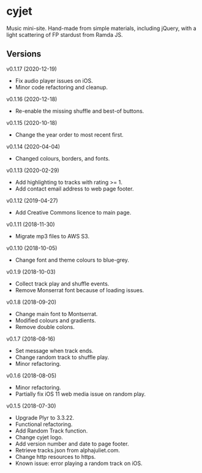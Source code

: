 # cyjet

Music mini-site. Hand-made from simple materials, including jQuery, with a light scattering of FP stardust from Ramda JS.

## Versions

v0.1.17 (2020-12-19)

* Fix audio player issues on iOS.
* Minor code refactoring and cleanup.

v0.1.16 (2020-12-18)

* Re-enable the missing shuffle and best-of buttons.

v0.1.15 (2020-10-18)

* Change the year order to most recent first.

v0.1.14 (2020-04-04)

* Changed colours, borders, and fonts.

v0.1.13 (2020-02-29)

* Add highlighting to tracks with rating >= 1.
* Add contact email address to web page footer.

v0.1.12 (2019-04-27)

* Add Creative Commons licence to main page.

v0.1.11 (2018-11-30)

* Migrate mp3 files to AWS S3.

v0.1.10 (2018-10-05)

* Change font and theme colours to blue-grey.

v0.1.9 (2018-10-03)

* Collect track play and shuffle events.
* Remove Monserrat font because of loading issues.

v0.1.8 (2018-09-20)

* Change main font to Montserrat.
* Modified colours and gradients.
* Remove double colons.

v0.1.7 (2018-08-16)

* Set message when track ends.
* Change random track to shuffle play.
* Minor refactoring.

v0.1.6 (2018-08-05)

* Minor refactoring.
* Partially fix iOS 11 web media issue on random play.

v0.1.5 (2018-07-30)

* Upgrade Plyr to 3.3.22.
* Functional refactoring.
* Add Random Track function.
* Change cyjet logo.
* Add version number and date to page footer.
* Retrieve tracks.json from alphajuliet.com.
* Change http resources to https.
* Known issue: error playing a random track on iOS.
